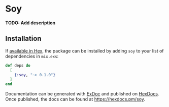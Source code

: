 # Soy

**TODO: Add description**

## Installation

If [available in Hex](https://hex.pm/docs/publish), the package can be installed
by adding `soy` to your list of dependencies in `mix.exs`:

```elixir
def deps do
  [
    {:soy, "~> 0.1.0"}
  ]
end
```

Documentation can be generated with [ExDoc](https://github.com/elixir-lang/ex_doc)
and published on [HexDocs](https://hexdocs.pm). Once published, the docs can
be found at <https://hexdocs.pm/soy>.

